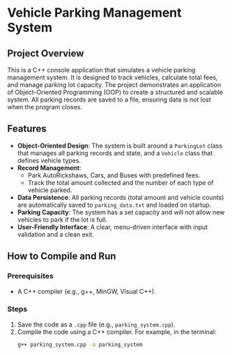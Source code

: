 # Vehicle Parking Management System

## Project Overview
This is a C++ console application that simulates a vehicle parking management system. It is designed to track vehicles, calculate total fees, and manage parking lot capacity. The project demonstrates an application of Object-Oriented Programming (OOP) to create a structured and scalable system. All parking records are saved to a file, ensuring data is not lost when the program closes.

## Features
- **Object-Oriented Design**: The system is built around a `ParkingLot` class that manages all parking records and state, and a `Vehicle` class that defines vehicle types.
- **Record Management**:
    - Park AutoRickshaws, Cars, and Buses with predefined fees.
    - Track the total amount collected and the number of each type of vehicle parked.
- **Data Persistence**: All parking records (total amount and vehicle counts) are automatically saved to `parking_data.txt` and loaded on startup.
- **Parking Capacity**: The system has a set capacity and will not allow new vehicles to park if the lot is full.
- **User-Friendly Interface**: A clear, menu-driven interface with input validation and a clean exit.

## How to Compile and Run
### Prerequisites
- A C++ compiler (e.g., g++, MinGW, Visual C++).

### Steps
1. Save the code as a `.cpp` file (e.g., `parking_system.cpp`).
2. Compile the code using a C++ compiler. For example, in the terminal:
   ```bash
   g++ parking_system.cpp -o parking_system
